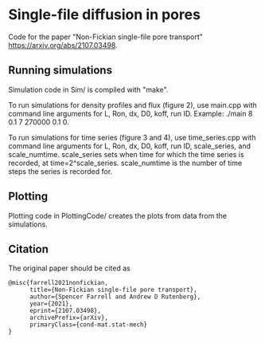 # Single-file diffusion in pores
Code for the paper "Non-Fickian single-file pore transport" https://arxiv.org/abs/2107.03498.

## Running simulations
Simulation code in Sim/ is compiled with "make".

To run simulations for density profiles and flux (figure 2), use main.cpp with command line arguments for L, Ron, dx, D0, koff, run ID. Example: ./main 8 0.1 7 270000 0.1 0.

To run simulations for time series (figure 3 and 4), use time_series.cpp with command line arguments for L, Ron, dx, D0, koff, run ID, scale_series, and scale_numtime. scale_series sets when time for which the time series is recorded, at time=2^scale_series. scale_numtime is the number of time steps the series is recorded for.

## Plotting
Plotting code in PlottingCode/ creates the plots from data from the simulations.

## Citation
The original paper should be cited as
```
@misc{farrell2021nonfickian,
      title={Non-Fickian single-file pore transport}, 
      author={Spencer Farrell and Andrew D Rutenberg},
      year={2021},
      eprint={2107.03498},
      archivePrefix={arXiv},
      primaryClass={cond-mat.stat-mech}
}
```